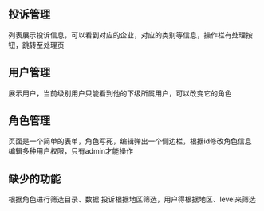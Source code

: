 ## 投诉管理
列表展示投诉信息，可以看到对应的企业，对应的类别等信息，操作栏有处理按钮，跳转至处理页

## 用户管理
展示用户，当前级别用户只能看到他的下级所属用户，可以改变它的角色

## 角色管理
页面是一个简单的表单，角色写死，编辑弹出一个侧边栏，根据id修改角色信息
编辑多种用户权限，只有admin才能操作

## 缺少的功能
根据角色进行筛选目录、数据
投诉根据地区筛选，用户得根据地区、level来筛选
